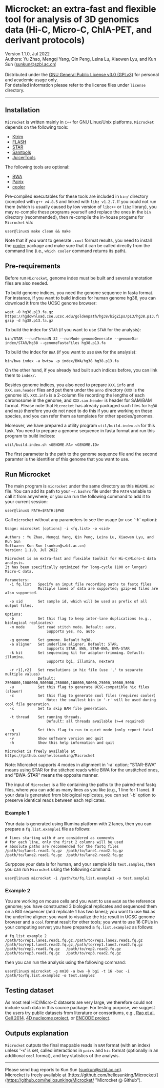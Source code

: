 # Microcket: an extra-fast and flexible tool for analysis of 3D genomics data (Hi-C, Micro-C, ChIA-PET, and derivant protocols)
Version 1.1.0, Jul 2022<br />
Authors: Yu Zhao, Mengqi Yang, Qin Peng, Leina Lu, Xiaowen Lyu, and Kun Sun \(sunkun@szbl.ac.cn\)<br />
<br />
Distributed under the
[GNU General Public License v3.0 \(GPLv3\)](https://www.gnu.org/licenses/gpl-3.0.en.html "GPLv3")
for personal and academic usage only.<br />
For detailed information please refer to the license files under `license` directory.

---

## Installation
`Microcket` is written mainly in `C++` for GNU Linux/Unix platforms. `Microcket` depends on the following
tools:

- [Ktrim](https://github.com/hellosunking/Ktrim "Ktrim")
- [FLASH](http://ccb.jhu.edu/software/FLASH/ "FLASH")
- [STAR](https://github.com/alexdobin/STAR "STAR")
- [Samtools](http://www.htslib.org/ "Samtools")
- [JuicerTools](https://github.com/aidenlab/JuicerTools "JuicerTools")

The following tools are optional:
- [BWA](https://github.com/lh3/bwa "BWA")
- [Pairix](https://github.com/4dn-dcic/pairix "Pairix")
- [cooler](https://github.com/open2c/cooler "cooler")

Pre-compiled executables for these tools are included in `bin/` directory (compiled with `g++ v4.8.5` and linked
with `libz v1.2.7`. If you could not run them (which is usually caused by low version of `libc++` or `libz` library),
you may re-compile these programs yourself and replace the ones in the `bin` directory (recommended), then re-compile
the in-house progams for `Microcket` via:
```
user@linux$ make clean && make
```

Note that if you want to generate `.cool` format results, you need to install the
[cooler](https://github.com/open2c/cooler "cooler") package and make sure that it can be called directly from
the command line (i.e., `which cooler` command returns its path).

## Pre-requirements
Before run `Microcket`, genome index must be built and several annotation files are also needed.

To build genome indices, you need the genome sequence in fasta format. For instance, if you want to build indices
for human genome hg38, you can download it from the UCSC genome browser:
```
wget -O hg38.p13.fa.gz https://hgdownload.cse.ucsc.edu/goldenpath/hg38/bigZips/p13/hg38.p13.fa.gz
gzip -d hg38.p13.fa.gz
```
To build the index for `STAR` (if you want to use `STAR` for the analysis):
```
bin/STAR --runThreadN 32 --runMode genomeGenerate --genomeDir index/STAR/hg38 --genomeFastaFiles hg38.p13.fa
```
To build the index for `BWA` (if you want to use `BWA` for the analysis):
```
bin/bwa index -a bwtsw -p index/BWA/hg38 hg38.p13.fa
```
On the other hand, if you already had built such indices before, you can link them to `index/`.<br />

Besides genome indices, you also need to prepare `XXX.info` and `XXX.sam.header` files and put them under the
`anno` directory (`XXX` is the genome id). `XXX.info` is a 2-column file recording the lengths of each chromosome
in the genome, and `XXX.sam.header` is header for SAM/BAM format. Please note that `Microcket` has already
packaged such files for `hg38` and `mm10` therefore you do not need to do this if you are working on these
species, and you can refer them as templates for other species/genomes.<br />

Moreover, we have prepared a utility program `util/build.index.sh` for this task. You need to prepare a genome
sequence in fasta format and run this program to build indices:
```
util/build.index.sh <GENOME.FA> <GENOME.ID>
```
The first parameter is the path to the genome sequence file and the second paramter is the identifier of this
genome that you want to use.

## Run Microcket
The main program is `microcket` under the same directory as this `README.md` file. You can add its path to
your `~/.bashrc` file under the `PATH` variable to call it from anywhere; or you can run the following command
to add it to your current session:
```
user@linux$ PATH=$PATH:$PWD
```

Call `microcket` without any parameters to see the usage (or use '-h' option):
```
Usage: microcket [options] -i <fq.list> -o <sid>

Authors : Yu Zhao, Mengqi Yang, Qin Peng, Leina Lu, Xiaowen Lyu, and Kun Sun
Software: Kun Sun (sunkun@szbl.ac.cn)
Version: 1.1.0, Jul 2022

Microcket is an extra-fast and flexible toolkit for Hi-C/Micro-C data analysis.
It has been specifically optimized for long-cycle (100 or longer) Micro-C data.

Parameters:
  -i fq.list   Specify an input file recording paths to fastq files
               Multiple lanes of data are supported; gzip-ed files are also supported.

  -o sid       Set sample id, which will be used as prefix of all output files.

Options:
  -b           Set this flag to keep inter-lane duplications (e.g., biological replicates)
  -m mode      Set read stitch mode. Default: auto.
                   Supports yes, no, auto

  -g genome    Set genome. Default hg38.
  -a aligner   Set underline aligner. Default: STAR.
                   Supports STAR, BWA, STAR-BWA, BWA-STAR
  -k kit       Set sequencing kit for adaptor-trimming. Default: illumina.
                   Supports bgi, illumina, nextera

  -r r1[,r2]   Set resolutions in hic file (use ',' to separate multiple values)
               Default: 2500000,1000000,500000,250000,100000,50000,25000,10000,5000
  -u           Set this flag to generate UCSC-compatible hic files (slower)
  -c           Set this flag to generate cool files (requires cooler)
                   Note: the smallest bin in '-r' will be used during cool file generation.
  -x           Set to skip BAM file generation.

  -t thread    Set running threads.
                   Default: all threads available (>=4 required)

  -q           Set this flag to run in quiet mode (only report fatal errors)
  -v           Show software version and quit
  -h           Show this help information and quit

Microcket is freely available at https://github.com/hellosunking/Microcket
```

Note: Microcket supports 4 modes in alignment in '-a' option; "STAR-BWA" means using STAR for the stitched
reads while BWA for the unstitched ones, and "BWA-STAR" means the opposite manner.

The input of `Microcket` is a file containing the paths to the paired-end fastq files, where you can add
as many lines as you like (e.g., 1 line for 1 lane). If your data is generated from biological replicates,
you can set '-b' option to preserve identical reads between each replicates.

### Example 1
Your data is generated using Illumina platform with 2 lanes, then you can prepare a `fq.list.example1`
file as follows:

```
# lines starting with # are considered as comments
# for each line, only the first 2 columns will be used
# absolute paths are recommended for the fastq files
/path/to/lane1.read1.fq.gz	/path/to/lane1.read2.fq.gz
/path/to/lane2.read1.fq.gz	/path/to/lane2.read2.fq.gz
```

Surppose your data is for human, and your sample id is `test.sample1`, then you can run `Microcket` using
the following command:

```
user@linux$ microcket -i /path/to/fq.list.example1 -o test.sample1
```

### Example 2
You are working on mouse cells and you want to use `mm10` as the reference genome; you have constructed 3
biological replicates and sequenced them on a BGI sequencer (and replicate 1 has two lanes); you want to use
`BWA` as the underline aligner; you want to visualize the `hic` result in UCSC genome browser and a `cool`
format result for other tools; you want to use 16 CPUs in your computing server; you have prepared a
`fq.list.example2` as follows:

```
# fq.list example 2
/path/to/rep1.lane1.read1.fq.gz,/path/to/rep1.lane2.read1.fq.gz	/path/to/rep1.lane2.read2.fq.gz,/path/to/rep1.lane2.read2.fq.gz
/path/to/rep2.read1.fq.gz	/path/to/rep2.read2.fq.gz
/path/to/rep3.read1.fq.gz	/path/to/rep3.read2.fq.gz
```

then you can run the analysis using the following command:
```
user@linux$ microcket -g mm10 -a bwa -k bgi -t 16 -buc -i /path/to/fq.list.example2 -o test.sample2
```

## Testing dataset
As most real HiC/Micro-C datasets are very large, we therefore could not include such data in this source package.
For testing purpose, we suggest the users try public datasets from literature or consortiums, e.g.,
[Rao et al. Cell 2014](https://www.ncbi.nlm.nih.gov/geo/query/acc.cgi?acc=GSE63525 "Rao et al. Cell 2014"),
[4D nucleome project](https://data.4dnucleome.org "4DN project"),
or [ENCODE project](https://www.encodeproject.org/search/?type=Experiment&assay_title=Hi-C "ENCODE").

## Outputs explanation
`Microcket` outputs the final mappable reads in `BAM` format (with an index) unless '-x' is set, called interactions
in `pairs` and `hic` format (optionally in an additional `cool` format), and key statistics of the analysis.

---
Please send bug reports to Kun Sun \(sunkun@szbl.ac.cn\).<br />
Microcket is freely available at
[https://github.com/hellosunking/Microcket/](https://github.com/hellosunking/Microcket/ "Microcket @ Github").
